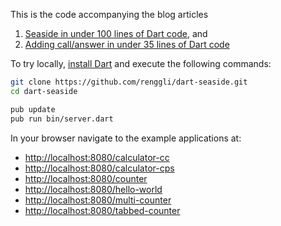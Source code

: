 This is the code accompanying the blog articles 

1. [Seaside in under 100 lines of Dart code](https://www.lukas-renggli.ch/blog/seaside-dart), and
2. [Adding call/answer in under 35 lines of Dart code](https://www.lukas-renggli.ch/blog/call-answer-dart)

To try locally, [install Dart](https://dart.dev/) and execute the following commands:

```bash
git clone https://github.com/renggli/dart-seaside.git
cd dart-seaside

pub update
pub run bin/server.dart 
```

In your browser navigate to the example applications at:

- [http://localhost:8080/calculator-cc]()
- [http://localhost:8080/calculator-cps]()
- [http://localhost:8080/counter]()
- [http://localhost:8080/hello-world]()
- [http://localhost:8080/multi-counter]()
- [http://localhost:8080/tabbed-counter]()
